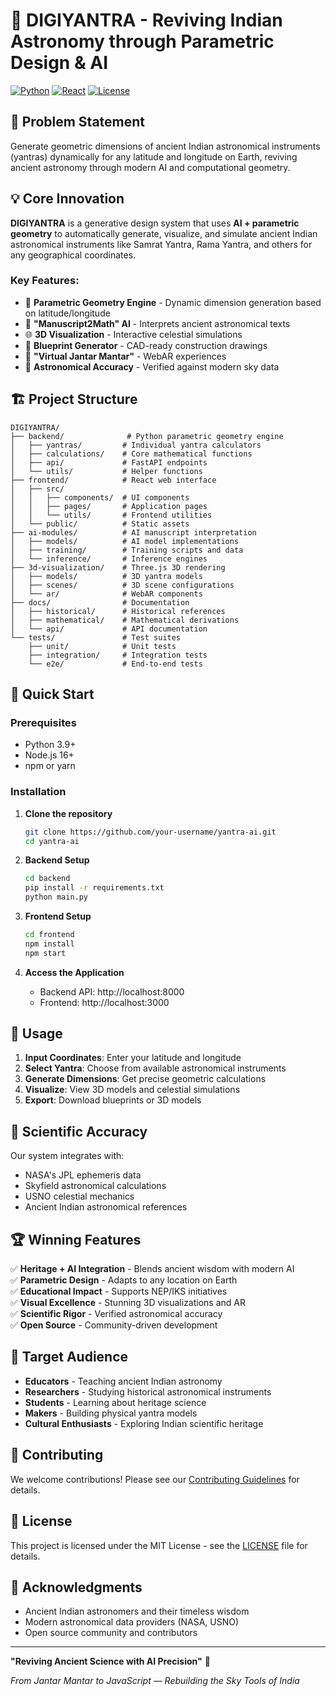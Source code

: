 # 🌌 DIGIYANTRA - Reviving Indian Astronomy through Parametric Design & AI

[![Python](https://img.shields.io/badge/Python-3.9+-blue.svg)](https://python.org)
[![React](https://img.shields.io/badge/React-18+-blue.svg)](https://reactjs.org)
[![License](https://img.shields.io/badge/License-MIT-green.svg)](LICENSE)

## 🧭 Problem Statement

Generate geometric dimensions of ancient Indian astronomical instruments (yantras) dynamically for any latitude and longitude on Earth, reviving ancient astronomy through modern AI and computational geometry.

## 💡 Core Innovation

**DIGIYANTRA** is a generative design system that uses **AI + parametric geometry** to automatically generate, visualize, and simulate ancient Indian astronomical instruments like Samrat Yantra, Rama Yantra, and others for any geographical coordinates.

### Key Features:
- 🔢 **Parametric Geometry Engine** - Dynamic dimension generation based on latitude/longitude
- 🤖 **"Manuscript2Math" AI** - Interprets ancient astronomical texts
- 🌐 **3D Visualization** - Interactive celestial simulations
- 📐 **Blueprint Generator** - CAD-ready construction drawings
- 🥽 **"Virtual Jantar Mantar"** - WebAR experiences
- 🎯 **Astronomical Accuracy** - Verified against modern sky data

## 🏗️ Project Structure

```
DIGIYANTRA/
├── backend/              # Python parametric geometry engine
│   ├── yantras/         # Individual yantra calculators
│   ├── calculations/    # Core mathematical functions
│   ├── api/             # FastAPI endpoints
│   └── utils/           # Helper functions
├── frontend/            # React web interface
│   ├── src/
│   │   ├── components/  # UI components
│   │   ├── pages/       # Application pages
│   │   └── utils/       # Frontend utilities
│   └── public/          # Static assets
├── ai-modules/          # AI manuscript interpretation
│   ├── models/          # AI model implementations
│   ├── training/        # Training scripts and data
│   └── inference/       # Inference engines
├── 3d-visualization/    # Three.js 3D rendering
│   ├── models/          # 3D yantra models
│   ├── scenes/          # 3D scene configurations
│   └── ar/              # WebAR components
├── docs/                # Documentation
│   ├── historical/      # Historical references
│   ├── mathematical/    # Mathematical derivations
│   └── api/             # API documentation
└── tests/               # Test suites
    ├── unit/            # Unit tests
    ├── integration/     # Integration tests
    └── e2e/             # End-to-end tests
```

## 🚀 Quick Start

### Prerequisites
- Python 3.9+
- Node.js 16+
- npm or yarn

### Installation

1. **Clone the repository**
   ```bash
   git clone https://github.com/your-username/yantra-ai.git
   cd yantra-ai
   ```

2. **Backend Setup**
   ```bash
   cd backend
   pip install -r requirements.txt
   python main.py
   ```

3. **Frontend Setup**
   ```bash
   cd frontend
   npm install
   npm start
   ```

4. **Access the Application**
   - Backend API: http://localhost:8000
   - Frontend: http://localhost:3000

## 📱 Usage

1. **Input Coordinates**: Enter your latitude and longitude
2. **Select Yantra**: Choose from available astronomical instruments
3. **Generate Dimensions**: Get precise geometric calculations
4. **Visualize**: View 3D models and celestial simulations
5. **Export**: Download blueprints or 3D models

## 🔬 Scientific Accuracy

Our system integrates with:
- NASA's JPL ephemeris data
- Skyfield astronomical calculations
- USNO celestial mechanics
- Ancient Indian astronomical references

## 🏆 Winning Features

✅ **Heritage + AI Integration** - Blends ancient wisdom with modern AI  
✅ **Parametric Design** - Adapts to any location on Earth  
✅ **Educational Impact** - Supports NEP/IKS initiatives  
✅ **Visual Excellence** - Stunning 3D visualizations and AR  
✅ **Scientific Rigor** - Verified astronomical accuracy  
✅ **Open Source** - Community-driven development  

## 🎯 Target Audience

- **Educators** - Teaching ancient Indian astronomy
- **Researchers** - Studying historical astronomical instruments
- **Students** - Learning about heritage science
- **Makers** - Building physical yantra models
- **Cultural Enthusiasts** - Exploring Indian scientific heritage

## 🤝 Contributing

We welcome contributions! Please see our [Contributing Guidelines](docs/CONTRIBUTING.md) for details.

## 📄 License

This project is licensed under the MIT License - see the [LICENSE](LICENSE) file for details.

## 🙏 Acknowledgments

- Ancient Indian astronomers and their timeless wisdom
- Modern astronomical data providers (NASA, USNO)
- Open source community and contributors

---

**"Reviving Ancient Science with AI Precision"** 🌟

*From Jantar Mantar to JavaScript — Rebuilding the Sky Tools of India*